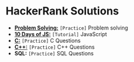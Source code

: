 # HackerRank Solutions

- **[Problem Solving:](problem-solving/)** `[Practice]` Problem solving
- **[10 Days of JS:](10-days-of-js/)** `[Tutorial]` JavaScript
- **[C:](c/)** `[Practice]` C Questions
- **[C++:](c++/)** `[Practice]` C++ Questions
- **SQL:** `[Practice]` SQL Questions
